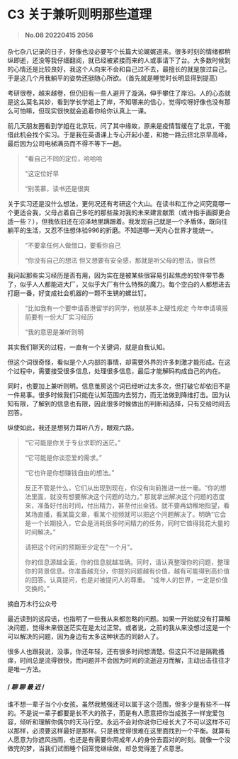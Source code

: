 # C3 关于兼听则明那些道理

>#### No.08 20220415 2056

杂七杂八记录的日子，好像也没必要写个长篇大论娓娓道来。很多时刻的情绪都稍纵即逝，还没等我仔细翻阅，就已经被紧接而来的人或事请下了台。大多数时候到的心情还是比较良好，我这个人向来不会和自己过不去，最擅长的就是放过自己。于是这几个月我躺平的姿势还挺随心所欲。（首先就是睡觉时长明显得到提高）



考研很卷，越来越卷，但仍旧有一些人避开了漩涡，伸手攀住了岸沿。人的心态就是这么莫名其妙，看到学长学姐上了岸，不知哪来的信心，觉得哎呀好像也没有那么可怕嘛，但现实很快就会追着你给你认真上一课。



前几天朋友圈看到学姐在北京玩，问了其中缘故，原来是疫情暂缓在了北京，干脆借此机会找个实习。于是我在英语课上专心开起小差，和她一路云挤北京早高峰，最后因为公司电梯满员而不得不等下一趟。


>"看自己不同的定位，哈哈哈
>
>"这定位好早
>  
>“别羡慕，读书还是很爽



关于实习还是没什么想法，更何况还有考研这个大山。在读书和工作之间究竟哪一个更适合我，父母占着自己多吃的那些盐对我的未来建言献策（或许指手画脚更合适一些？），但我依旧还在沼泽地里蹒跚着。我发现自己就是一个矛盾体，既向往躺平的生活，又忍不住想体验996的折磨。不知道哪一天内心世界才能统一。

>“不要拿任何人做借口，要看你自己
>
>“你没有自己的想法 但又想要有安全感，那就是听父母的想法，很自然

我问起那些实习经历是否有用，因为实在是被某些很容易引起焦虑的软件带节奏了，似乎人人都能进大厂，又似乎大厂有什么特殊的魔力。每个空白的人都想进去打磨一番，好变成社会机器的一颗不生锈的螺丝钉。

>“比如我有一个要申请香港留学的同学，他就基本上硬性规定 今年申请填报前要有一份大厂实习经历
>
>“我的意思是兼听则明

其实我们聊天的过程，一直有一个关键词，就是自我认知。



但这个词很奇怪，看似是个人内部的事情，却需要外界的许多刺激才能形成。在这个过程中，需要接受很多信息，处理很多信息，最后才能解码构成自己的内在。



同时，也要加上兼听则明。信息茧房这个词已经听过太多次，但打破它却依旧不是一件易事。很多时候我们只能在认知范围内去努力，而无法做到降维打击。因为认知有限，了解到的信息也有限，因此很多时候做出的判断和选择，只有交给时间去回答。



纵使如此，我还是想努力耳听八方，眼观六路。

>“它可能是你关于专业求职的迷茫。” 
>
>“它可能是你谈恋爱的需求。” 
>
>“它也许是你想赚钱自由的想法。” 
>
>反正不管是什么，它们从出现到现在，你没有向前推进一丝一毫。“你的想法里面，就没有想要解决这个问题的动力。” 那就拿出解决这个问题的态度来，准备好付出时间，付出精力，甚至付出金钱。就不要再幼稚地指望，看某场直播，看某篇文章，看某个视频就可以把这个问题解决了。明确“它会是一个长期投入，它会是消耗很多时间精力的任务，同时它值得我花大量的时间解决。”
>
>请把这个时间的预期至少定在"一个月"。
>
>你的信息源越全面，你的信息就越准确。同时，请认真整理你的问题，整理你的背景信息。你准备越充分，你提的问题越有价值，越有可能得到高价值的回答。认真提问，也是对被提问人的尊重。
“成年人的世界，一定是价值交换的。”

摘自万木行公众号

最近读到的这段话，也指明了一些我从来都忽略的问题。如果一开始就没有打算解决问题，觉得未来很迷茫实在是太过正常。或者说，之前的我从来没想过这是一个可以解决的问题，因为身边有太多这种状态的同龄人了。



很多人也跟我说，没事，你还年轻，还有很多时间想清楚。但这只不过是隔靴搔痒，时间总是流得很快，而问题并不会因为时间的流逝迎刃而解，主动出击往往才是唯一方法。





#### / *聊 聊 最 近* /

谁不想一辈子当个小女孩。虽然我勉强还可以属于这个范围，但多少是有些不一样的。不是说一辈子都要是长不大的孩子，而是有人愿意把你当成孩子一样宠爱包容，倾听和理解你偶尔的天马行空。永远不会对你说你已经长大了不可以这样不可以那样，必须要这样最好是那样。只是我觉得很难在这里面找到一个平衡。就算有人愿意为你遮风挡雨，也还是有需要你用成年人的身份去面对的时刻。就像一个没做完的梦，当我们试图睡个回笼觉继续做，却总觉得差了点意思。
